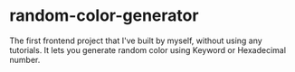 # random-color-generator
The first frontend project that I've built by myself, without using any tutorials. It lets you generate random color using Keyword or Hexadecimal number.
